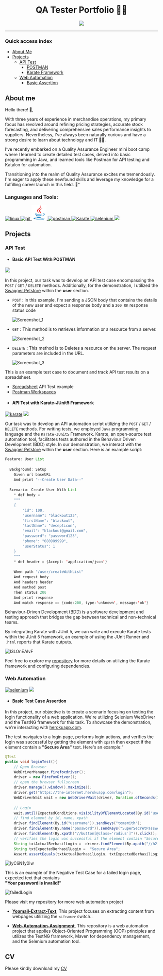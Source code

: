 <div align="center">
  <h1>QA Tester Portfolio 👨‍💻</h1>
    <a href="https://www.linux.org/" target="_blank" rel="noreferrer"> <img src="https://github.com/dannyhdyt/Portfolio/assets/153344198/95b83f22-112f-463c-a577-d654d0677b8f" width=""> </a> 
</div>

----

### Quick access index

- [About Me](#about-me)
- [Projects](#projects)
  - [API Test](#api-test)
    - [POSTMAN](#basic-api-test-with-postman)
    - [Karate Framework](#api-test-with-karate-junit5-framework)
  - [Web Automation](#web-automation)
    - [Basic Assertion](#basic-test-case-assertion)

## About me

Hello there! 👋,

With three years of experience in merchandise operations, my primary focus has revolved around refining pricing strategies, accurate stock forecasting, and delivering comprehensive sales performance insights to suppliers. Nevertheless, I've always been naturally curious and have a strong desire to learn about technology and IT 👨‍💻.

I’ve recently embarked on a Quality Assurance Engineer mini boot camp where I learned to create detailed test cases, delved into basic programming in Java, and learned tools like Postman for API testing and Katalon for automation.

Transitioning into the realm of Quality Assurance excites me tremendously. I'm eager to apply these newfound skills and leverage my knowledge for a fulfilling career launch in this field. 🚀"

<h3 align="left">Languages and Tools:</h3>
  <p align="left"> 
      <a href="https://www.linux.org/" target="_blank" rel="noreferrer"> <img src="https://github.com/dannyhdyt/Portfolio/assets/153344198/24ddbcfd-fa53-4f3a-8b08-c4716ea30d86" alt="linux" width="50" height="50"/> </a> 
      <a href="https://git-scm.com/" target="_blank" rel="noreferrer"> <img src="https://www.vectorlogo.zone/logos/git-scm/git-scm-icon.svg" alt="git" width="45" height="45"/> </a> 
      <a href="https://www.java.com" target="_blank" rel="noreferrer"> <img src="https://raw.githubusercontent.com/devicons/devicon/master/icons/java/java-original.svg" alt="java" width="50" height="50"/> </a>
      <a href="https://postman.com" target="_blank" rel="noreferrer"> <img src="https://www.vectorlogo.zone/logos/getpostman/getpostman-icon.svg" alt="postman" width="44" height="44"/> </a> 
      <a href="https://www.karatelabs.io/"> <img src="https://github.com/dannyhdyt/Katalon-Web-Automation-Assignment/assets/153344198/e2afc8e6-a168-43bd-8feb-c8ab70673b28" alt="Karate" width="50" height="50"/> </a> 
      <a href="https://www.selenium.dev" target="_blank" rel="noreferrer"> <img src="https://raw.githubusercontent.com/detain/svg-logos/780f25886640cef088af994181646db2f6b1a3f8/svg/selenium-logo.svg" alt="selenium" width="43" height="43"/> </a>  
      <a href="https://testng.org/doc/"><img src="https://github.com/dannyhdyt/Portfolio/assets/153344198/8426927a-f787-459c-b99d-4e62a9ca1766" height="50"/></a>
  </p>

## Projects

### API Test

- #### Basic API Test With POSTMAN

<a href="https://www.postman.com//"><img src="https://upload.wikimedia.org/wikipedia/commons/c/c2/Postman_%28software%29.png" height="90"/></a>

In this project, our task was to develop an API test case encompassing the `POST` / `GET` / `DELETE` methods. Additionally, for the demonstration, I utilized the [Swagger Petstore](https://petstore.swagger.io/) within the **user** section.

  * `POST` : in this example, I'm sending a JSON body that contains the details of the new user and expect a response body and a `200 OK` response status code
    
    ![Screenshot_1](https://github.com/dannyhdyt/Portfolio/assets/153344198/fbdd3de8-c9a2-4d64-9b52-f4caf8bf2816)

  * `GET` : This method is to retrieves information or a resource from a server. 
    
    ![Screenshot_2](https://github.com/dannyhdyt/Portfolio/assets/153344198/0bd3ca4c-ee68-42b0-91d5-07ac1aae1290)

  * `DELETE` : This method is to Deletes a resource on the server. The request parameters are included in the URL. 

    ![Screenshot_3](https://github.com/dannyhdyt/Portfolio/assets/153344198/375ba6d7-820a-4253-bb4c-a7076feaa429)

This is an example test case to document and track API test results on a spreadsheet.

  * [Spreadsheet](https://docs.google.com/spreadsheets/d/1eLpPjI_5D1IEdw49UsH8nHmyad2dv57cKC8NnoGjQe8/edit?usp=sharing) API Test example
  * [Postman Workspaces](https://www.postman.com/mission-administrator-38568381/workspace/tugas-api-testing/request/31739919-7e18883c-7131-41bb-bb3a-7f6621a409c6)

- #### API Test with Karate-JUnit5 Framework

<p align="left"> 
  <a href="https://github.com/karatelabs/karate"><img src="https://github.com/dannyhdyt/Portfolio/assets/153344198/f876d1b9-49ab-455e-acdc-e3974bfcc4e4" alt="karate" height="80"/></a>
  <a href="https://junit.org/junit5/"><img src="https://github.com/dannyhdyt/Portfolio/assets/153344198/2782ef17-338c-407f-b948-218e83d17cde" height="80"/></a>
</p>

Our task was to develop an API automation script utilizing the `POST` / `GET` / `DELETE` methods. For writing tests, we employed `Java` programming language and the `Karate-JUnit5` Framework. Karate, an open-source test automation tool, facilitates tests authored in the Behaviour Driven Development (BDD) style. In our demonstration, we interact with the [Swagger Petstore](https://petstore.swagger.io/) within the **user** section. Here is an example script: 

```java
Feature: User List

  Background: Setup
    Given url baseURL
    And print "--Create User Data--"

  Scenario: Create User With List
    * def body =
    """
    {
        "id": 100,
        "username": "blackout123",
        "firstName": "blackout",
        "lastName": "decepticon",
        "email": "blackout@gmail.com",
        "password": "password123",
        "phone": "080989999",
        "userStatus": 1
    }
    """
    * def header = {Accept: 'application/json'}

    When path "/user/createWithList"
    And request body
    And headers header
    And method post
    Then status 200
    And print response
    And match response == {code:200, type:'unknown', message:'ok'}
```

Behaviour-Driven Development (BDD) is a software development and testing approach that bridges the gap between technical and non-technical teams.

By integrating Karate with JUnit 5, we can write and execute Karate tests within the JUnit 5 framework, an example of using the JUnit Runner and `.html` reports that Karate outputs.

![l3LOnEAlvF](https://github.com/dannyhdyt/Katalon-Web-Automation-Assignment/assets/153344198/b757f029-96a4-4658-82ca-c16fd45769cd)

Feel free to explore my [repository](https://github.com/dannyhdyt/DannyHidayat-API-Automation) for more details on utilizing the Karate framework and configuring dependencies.

### Web Automation

<p align="left"> 
  <a href="https://www.selenium.dev/"><img src="https://github.com/dannyhdyt/Portfolio/assets/153344198/77822598-d1b0-4dfd-bc55-c4d604a241ed" alt="selenium" height="80"/></a>
  <a href="https://testng.org/doc/"><img src="https://github.com/dannyhdyt/Portfolio/assets/153344198/8426927a-f787-459c-b99d-4e62a9ca1766" height="95"/></a>
</p>

- #### Basic Test Case Assertion

In this project, our objective is to create a scenario focusing on testing the login functionality of a web application. We're utilizing Selenium WebDriver and the TestNG framework for this task. To showcase the demonstration, we're interacting with [herokuapp.com](https://the-internet.herokuapp.com/login). 

The test navigates to a login page, performs login actions, and verifies the login was successful by getting the element with `xpath` then expect if the element contain a **"Secure Area"** text. Here's an example:"

```Java
@Test
public void loginTest(){
    // Open Browser
    WebDriverManager.firefoxdriver();
    driver = new FirefoxDriver();
    // open the browser fullscreen
    driver.manage().window().maximize();
    driver.get("https://the-internet.herokuapp.com/login");
    WebDriverWait wait = new WebDriverWait(driver, Duration.ofSeconds(10));

    // Login
    wait.until(ExpectedConditions.visibilityOfElementLocated(By.id("username")));
    // find element by id, name, xpath
    driver.findElement(By.id("username")).sendKeys("tomsmith");
    driver.findElement(By.name("password")).sendKeys("SuperSecretPassword!");
    driver.findElement(By.xpath("//button[@class='radius']")).click();
    // verifies the login was successful if the element contain "Secure Area" text
    String txtActualBerhasilLogin =  driver.findElement(By.xpath("//h2[contains(.,'Secure Area')]")).getText();
    String txtExpectedBerhasilLogin =  "Secure Area";
    Assert.assertEquals(txtActualBerhasilLogin, txtExpectedBerhasilLogin);
```

![IyC6N1y0Iw](https://github.com/dannyhdyt/Portfolio/assets/153344198/274d47c4-de3d-4fab-a94b-1b2370e7bc5a)

This is an example of the Negative Test Case for a failed login page, expected text that contains <br> **"Your password is invalid!"**

![failedLogin](https://github.com/dannyhdyt/Portfolio/assets/153344198/c2a79652-c61b-42af-84ab-67fd1665d2c6)

Please visit my repository for more web automation project

- **[Yopmail-Extract-Text](https://github.com/dannyhdyt/Yopmail-Extract-Text)**, This project focuses on extracting content from webpages utilizing the `<iframe>` switch..

- **[Web-Automation-Assignment](https://github.com/dannyhdyt/Web-Automation-Assignment)**, This repository is a web automation project that applies Object-Oriented Programming (OOP) principles and utilizes the TestNG framework, Maven for dependency management, and the Selenium automation tool.

## CV

Please kindly download my [CV](https://drive.google.com/file/d/1-9qC53XblKxrhgn6vHO8sZxNAeUBOTBT/view?usp=sharing) 
